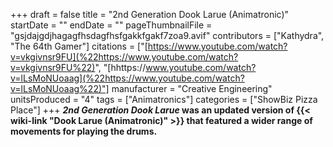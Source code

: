 +++
draft = false
title = "2nd Generation Dook Larue (Animatronic)"
startDate = ""
endDate = ""
pageThumbnailFile = "gsjdajgdjhagagfhsdagfhsfgakkfgakf7zoa9.avif"
contributors = ["Kathydra", "The 64th Gamer"]
citations = ["[https://www.youtube.com/watch?v=vkgivnsr9FU](%22https://www.youtube.com/watch?v=vkgivnsr9FU%22)", "[hhttps://www.youtube.com/watch?v=lLsMoNUoaag](%22https://www.youtube.com/watch?v=lLsMoNUoaag%22)"]
manufacturer = "Creative Engineering"
unitsProduced = "4"
tags = ["Animatronics"]
categories = ["ShowBiz Pizza Place"]
+++
***2nd Generation Dook Larue* was an updated version of {{< wiki-link "Dook Larue (Animatronic)" >}} that featured a wider range of movements for playing the drums.**
